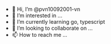 - 👋 Hi, I’m @pvn10092001-vn
- 👀 I’m interested in ...
- 🌱 I’m currently learning go, typescript
- 💞️ I’m looking to collaborate on ...
- 📫 How to reach me ...

<!---
pvn10092001-vn/pvn10092001-vn is a ✨ special ✨ repository because its `README.md` (this file) appears on your GitHub profile.
You can click the Preview link to take a look at your changes.
--->
